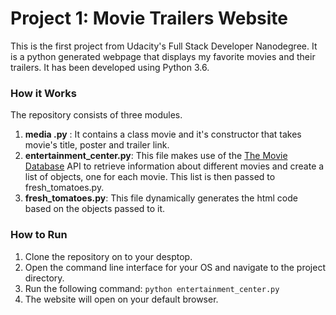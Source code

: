 # Project 1: Movie Trailers Website
This is the first project from Udacity's Full Stack Developer Nanodegree.
It is a python generated webpage that displays my favorite movies and their trailers. It has been developed using Python 3.6.

### How it Works
The repository consists of three modules.
1. **media .py** : It contains a class movie and it's constructor that takes movie's title, poster and trailer link.
2. **entertainment_center.py**: This file makes use of the [The Movie Database](https://www.themoviedb.org/?language=en) API to retrieve information about different movies and create a list of objects, one for each movie. This list is then passed to fresh_tomatoes.py.
3. **fresh_tomatoes.py**: This file dynamically generates the html code based on the objects passed to it.

### How to Run
1. Clone the repository on to your desptop. 
2. Open the command line interface for your OS and navigate to the project directory.
3. Run the following command: `python entertainment_center.py`
4. The website will open on your default browser.

